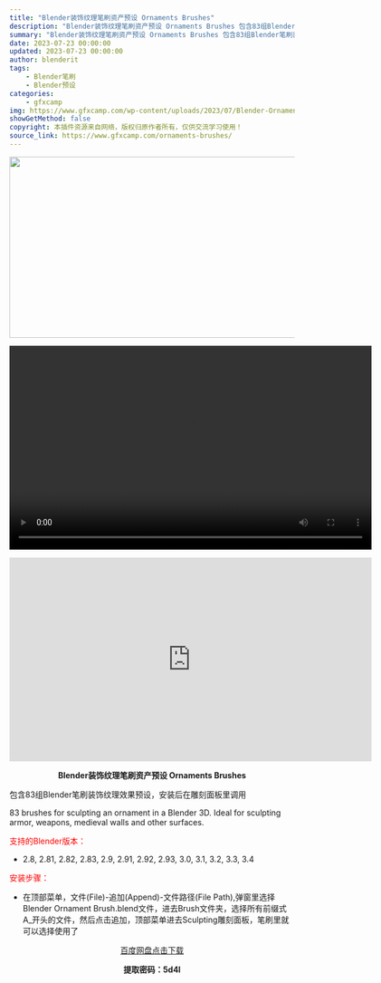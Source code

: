 ```yaml
---
title: "Blender装饰纹理笔刷资产预设 Ornaments Brushes"
description: "Blender装饰纹理笔刷资产预设 Ornaments Brushes 包含83组Blender笔刷装饰纹理效果预设，安装后在雕刻面板里调用 83 brushes for sculpting an o..."
summary: "Blender装饰纹理笔刷资产预设 Ornaments Brushes 包含83组Blender笔刷装饰纹理效果预设，安装后在雕刻面板里调用 83 brushes for sculpting an o..."
date: 2023-07-23 00:00:00
updated: 2023-07-23 00:00:00
author: blenderit
tags: 
    - Blender笔刷
    - Blender预设
categories:
    - gfxcamp
img: https://www.gfxcamp.com/wp-content/uploads/2023/07/Blender-Ornaments-Brushes.jpg
showGetMethod: false
copyright: 本插件资源来自网络，版权归原作者所有，仅供交流学习使用！
source_link: https://www.gfxcamp.com/ornaments-brushes/
---
```

<div><p><img decoding="async" class="aligncenter size-full wp-image-113875" src="https://www.gfxcamp.com/wp-content/uploads/2023/07/Blender-Ornaments-Brushes.jpg" data-src="https://www.gfxcamp.com/wp-content/uploads/2023/07/Blender-Ornaments-Brushes.jpg" alt="" width="640" height="320" data-srcset="https://www.gfxcamp.com/wp-content/uploads/2023/07/Blender-Ornaments-Brushes.jpg 640w, https://www.gfxcamp.com/wp-content/uploads/2023/07/Blender-Ornaments-Brushes-150x75.jpg 150w" data-sizes="(max-width: 640px) 100vw, 640px"><br>
</p><center><div style="width: 640px;" class="wp-video"><!--[if lt IE 9]><script>document.createElement('video');</script><![endif]-->
<video class="wp-video-shortcode" id="video-113877-1" width="640" height="360" preload="true" controls="controls"><source type="video/mp4" src="http://cloud.video.taobao.com/play/u/null/p/1/e/6/t/1/420768059050.mp4?_=1"></source><a href="http://cloud.video.taobao.com/play/u/null/p/1/e/6/t/1/420768059050.mp4">http://cloud.video.taobao.com/play/u/null/p/1/e/6/t/1/420768059050.mp4</a></video></div></center><p style="text-align: center;"><iframe loading="lazy" src="https://player.youku.com/embed/XNTk4NzMzMjAxMg==" width="640" height="360" frameborder="0" allowfullscreen="allowfullscreen" data-mce-fragment="1"></iframe></p><p style="text-align: center;"><strong>Blender装饰纹理笔刷资产预设 Ornaments Brushes</strong></p><p>包含83组Blender笔刷装饰纹理效果预设，安装后在雕刻面板里调用</p><p>83 brushes for sculpting an ornament in a Blender 3D. Ideal for sculpting armor, weapons, medieval walls and other surfaces.</p><p style="text-align: left;"><span style="color: #ff0000;">支持的Blender版本：</span></p><ul>
<li style="text-align: left;">2.8, 2.81, 2.82, 2.83, 2.9, 2.91, 2.92, 2.93, 3.0, 3.1, 3.2, 3.3, 3.4</li>
</ul><p style="text-align: left;"><span style="color: #ff0000;">安装步骤：</span></p><ul>
<li>在顶部菜单，文件(File)-追加(Append)-文件路径(File Path),弹窗里选择Blender Ornament Brush.blend文件，进去Brush文件夹，选择所有前缀式A_开头的文件，然后点击追加，顶部菜单进去Sculpting雕刻面板，笔刷里就可以选择使用了</li>
</ul><p style="text-align: center;"><a class="maxbutton-3 maxbutton maxbutton-baidu" target="_blank" rel="noopener" href="https://pan.baidu.com/s/1hWudY90THGCgNcjTa6sMdA?pwd=5d4l"><span class="mb-text">百度网盘点击下载</span></a></p><p style="text-align: center;"><strong>提取密码：5d4l</strong></p></div>